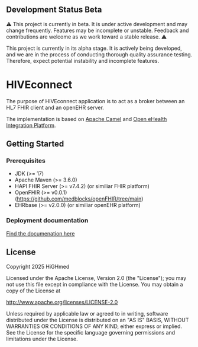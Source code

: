 ## Development Status Beta

⚠️ This project is currently in beta.
It is under active development and may change frequently. Features may be incomplete or unstable.
Feedback and contributions are welcome as we work toward a stable release. ⚠️

This project is currently in its alpha stage. It is actively being developed, and we are in the process of conducting thorough quality assurance testing. Therefore, expect potential instability and incomplete features.

# HIVEconnect

The purpose of HIVEconnect  application is to act as a broker between an HL7 FHIR client and an openEHR server.

The implementation is based on [Apache Camel](https://camel.apache.org/) and [Open eHealth Integration Platform](https://github.com/oehf/ipf).

## Getting Started

### Prerequisites

* JDK (>= 17)
* Apache Maven (>= 3.6.0)
* HAPI FHIR Server (>= v7.4.2) (or similiar FHIR platform)
* OpenFHIR (>= v0.0.1) (https://github.com/medblocks/openFHIR/tree/main)
* EHRbase (>= v2.0.0) (or similiar openEHR platform)


### Deployment documentation

[Find the documenation here](docker/deployment.md)

## License

Copyright 2025 HiGHmed

Licensed under the Apache License, Version 2.0 (the "License");
you may not use this file except in compliance with the License.
You may obtain a copy of the License at

http://www.apache.org/licenses/LICENSE-2.0

Unless required by applicable law or agreed to in writing, software
distributed under the License is distributed on an "AS IS" BASIS,
WITHOUT WARRANTIES OR CONDITIONS OF ANY KIND, either express or implied.
See the License for the specific language governing permissions and
limitations under the License.
